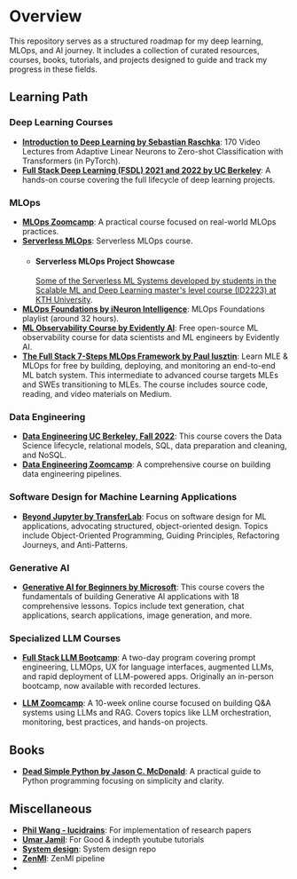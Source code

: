 # Overview

This repository serves as a structured roadmap for my deep learning, MLOps, and AI journey. It includes a collection of curated resources, courses, books, tutorials, and projects designed to guide and track my progress in these fields.

## Learning Path

### Deep Learning Courses
- **[Introduction to Deep Learning by Sebastian Raschka](https://sebastianraschka.com/blog/2021/dl-course.html)**: 170 Video Lectures from Adaptive Linear Neurons to Zero-shot Classification with Transformers (in PyTorch).
- **[Full Stack Deep Learning (FSDL) 2021 and 2022 by UC Berkeley](https://fullstackdeeplearning.com/)**: A hands-on course covering the full lifecycle of deep learning projects.

### MLOps
- **[MLOps Zoomcamp](https://github.com/DataTalksClub/mlops-zoomcamp)**: A practical course focused on real-world MLOps practices.
- **[Serverless MLOps](https://www.serverless-ml.org/modules)**: Serverless MLOps course.
    - #### Serverless MLOps Project Showcase
      [Some of the Serverless ML Systems developed by students in the Scalable ML and Deep Learning master's level course (ID2223) at KTH University](https://id2223kth.github.io/assignments/2024/ID2223Projects2024.html).
- **[MLOps Foundations by iNeuron Intelligence](https://www.youtube.com/playlist?list=PLmQAMKHKeLZ9iaLWBULDE_hiPtOiHiDz0)**: MLOps Foundations playlist (around 32 hours).
- **[ML Observability Course by Evidently AI](https://learn.evidentlyai.com/)**: Free open-source ML observability course for data scientists and ML engineers by Evidently AI.
- **[The Full Stack 7-Steps MLOps Framework by Paul Iusztin](https://pauliusztin.medium.com)**: Learn MLE & MLOps for free by building, deploying, and monitoring an end-to-end ML batch system. This intermediate to advanced course targets MLEs and SWEs transitioning to MLEs. The course includes source code, reading, and video materials on Medium.

### Data Engineering
- **[Data Engineering UC Berkeley, Fall 2022](https://fa22.data101.org/)**: This course covers the Data Science lifecycle, relational models, SQL, data preparation and cleaning, and NoSQL.
- **[Data Engineering Zoomcamp](https://github.com/DataTalksClub/data-engineering-zoomcamp)**: A comprehensive course on building data engineering pipelines.

### Software Design for Machine Learning Applications
- **[Beyond Jupyter by TransferLab](https://transferlab.ai/trainings/beyond-jupyter/)**: Focus on software design for ML applications, advocating structured, object-oriented design. Topics include Object-Oriented Programming, Guiding Principles, Refactoring Journeys, and Anti-Patterns.

### Generative AI
- **[Generative AI for Beginners by Microsoft](https://microsoft.github.io/generative-ai-for-beginners/)**: This course covers the fundamentals of building Generative AI applications with 18 comprehensive lessons. Topics include text generation, chat applications, search applications, image generation, and more.

### Specialized LLM Courses
- **[Full Stack LLM Bootcamp](https://thefullstack.com/llm-bootcamp)**: A two-day program covering prompt engineering, LLMOps, UX for language interfaces, augmented LLMs, and rapid deployment of LLM-powered apps. Originally an in-person bootcamp, now available with recorded lectures.

- **[LLM Zoomcamp](https://github.com/DataTalksClub/llm-zoomcamp)**: A 10-week online course focused on building Q&A systems using LLMs and RAG. Covers topics like LLM orchestration, monitoring, best practices, and hands-on projects.


## Books
- **[Dead Simple Python by Jason C. McDonald](https://learning.oreilly.com/library/view/dead-simple-python/9781098156671/f07.xhtml)**: A practical guide to Python programming focusing on simplicity and clarity.

## Miscellaneous
- **[Phil Wang - lucidrains](https://github.com/lucidrains?tab=repositories)**: For implementation of research papers
- **[Umar Jamil](https://www.youtube.com/@umarjamilai/videos)**: For Good & indepth youtube tutorials
- **[System design](https://github.com/systemdesign42/system-design?tab=readme-ov-file#a-companies)**: System design repo
- **[ZenMl](https://www.zenml.io/blog)**: ZenMl pipeline
- 
